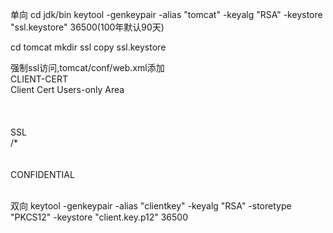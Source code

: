单向
cd jdk/bin keytool -genkeypair -alias "tomcat" -keyalg "RSA" -keystore "ssl.keystore" 36500(100年默认90天)

cd tomcat mkdir ssl copy ssl.keystore

<Connector port="8087" protocol="HTTP/1.1" URIEncoding="UTF-8"
      connectionTimeout="20000"
      redirectPort="8443" />

<Connector port="8443" protocol="org.apache.coyote.http11.Http11NioProtocol" maxThreads="150" SSLEnabled="true" scheme="https" secure="true"
    clientAuth="false" sslProtocol="TLS"
   	keystoreFile="/home/weapon/develop/apache-tomcat-ssl/ssl/ssl.keystore"
    keystorePass="weapon">
</Connector>

强制ssl访问,tomcat/conf/web.xml添加
<login-config>  
    <auth-method>CLIENT-CERT</auth-method>  
    <realm-name>Client Cert Users-only Area</realm-name>  
</login-config>  
<security-constraint>  
    <web-resource-collection >  
        <web-resource-name >SSL</web-resource-name>  
        <url-pattern>/*</url-pattern>  
    </web-resource-collection>  
    <user-data-constraint>  
        <transport-guarantee>CONFIDENTIAL</transport-guarantee>  
    </user-data-constraint>  
</security-constraint> 

双向
keytool -genkeypair -alias "clientkey" -keyalg "RSA" -storetype "PKCS12" -keystore "client.key.p12" 36500